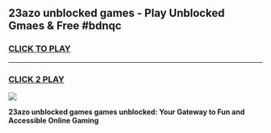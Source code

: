 
## 23azo unblocked games - Play Unblocked Gmaes & Free #bdnqc
<h3>
<a href="https://premium.freeplayer.one?title=23azo_unblocked_games&ref=01M">CLICK TO PLAY</a></h3>
<hr>

<h3>
<a href="https://premium.freeplayer.one?title=23azo_unblocked_games&ref=01M">CLICK 2 PLAY</a>
  
</h3>

<a href="https://premium.freeplayer.one?title=23azo_unblocked_games&ref=01M"><img src="https://clearcache.store/games.png"></a>


**23azo unblocked games games unblocked: Your Gateway to Fun and Accessible Online Gaming**
